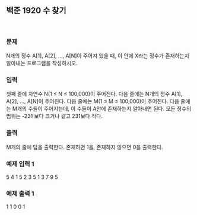<h2>백준 1920 수 찾기</h2>

</br>
<h3>문제</h3>
N개의 정수 A[1], A[2], …, A[N]이 주어져 있을 때, 이 안에 X라는 정수가 존재하는지 알아내는 프로그램을 작성하시오.



</br>

<h3>입력</h3>
첫째 줄에 자연수 N(1 ≤ N ≤ 100,000)이 주어진다. 다음 줄에는 N개의 정수 A[1], A[2], …, A[N]이 주어진다. 다음 줄에는 M(1 ≤ M ≤ 100,000)이 주어진다. 다음 줄에는 M개의 수들이 주어지는데, 이 수들이 A안에 존재하는지 알아내면 된다. 모든 정수의 범위는 -231 보다 크거나 같고 231보다 작다.



</br>

<h3>출력</h3>
M개의 줄에 답을 출력한다. 존재하면 1을, 존재하지 않으면 0을 출력한다.



</br>

<h3>예제 입력 1</h3>
5
4 1 5 2 3
5
1 3 7 9 5



</br>

<h3>예제 출력 1</h3>

1
1
0
0
1

</br>
